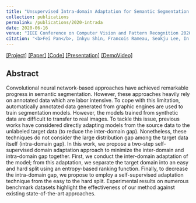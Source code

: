 ```yaml
---
title: "Unsupervised Intra-domain Adaptation for Semantic Segmentation through Self-Supervision"
collection: publications
permalink: /publications/2020-intrada
date: 2020-06-16
venue: "IEEE Conference on Computer Vision and Pattern Recognition 2020 (CVPR 2020)"
citation: "<b>Fei Pan</b>, Inkyu Shin, Francois Rameau, Seokju Lee, In So Kweon. <i>IEEE Conference on Computer Vision and Pattern Recognition 2020</i>. <b>CVPR 2020</b>."
---
```


[[Project]](https://feipan664.github.io/IntraDA/) [[Paper]](https://arxiv.org/pdf/2004.07703.pdf)  [[Code]](https://github.com/feipan664/IntraDA.git)  [[Presentation]](https://youtu.be/x1KLka4iQlo)  [[DemoVideo]](https://youtu.be/Cy71aWeHQe4)

## Abstract
Convolutional neural network-based approaches have achieved remarkable progress in semantic segmentation. However, these approaches heavily rely on annotated data which are labor intensive. To cope with this limitation, automatically annotated data generated from graphic engines are used to train segmentation models. However, the models trained from synthetic data are difficult to transfer to real images. To tackle this issue, previous works have considered directly adapting models from the source data to the unlabeled target data (to reduce the inter-domain gap). Nonetheless, these techniques do not consider the large distribution gap among the target data itself (intra-domain gap). In this work, we propose a two-step self-supervised domain adaptation approach to minimize the inter-domain and intra-domain gap together. First, we conduct the inter-domain adaptation of the model; from this adaptation, we separate the target domain into an easy and hard split using an entropy-based ranking function. Finally, to decrease the intra-domain gap, we propose to employ a self-supervised adaptation technique from the easy to the hard split. Experimental results on numerous benchmark datasets highlight the effectiveness of our method against existing state-of-the-art approaches.